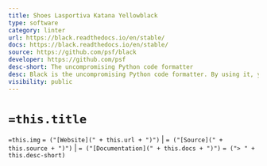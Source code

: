 ```yaml
---
title: Shoes Lasportiva Katana Yellowblack
type: software
category: linter
url: https://black.readthedocs.io/en/stable/
docs: https://black.readthedocs.io/en/stable/
source: https://github.com/psf/black
developer: https://github.com/psf
desc-short: The uncompromising Python code formatter
desc: Black is the uncompromising Python code formatter. By using it, you agree to cede control over minutiae of hand-formatting. In return, Black gives you speed, determinism, and freedom from pycodestyle nagging about formatting. You will save time and mental energy for more important matters.Blackened code looks the same regardless of the project you're reading. Formatting becomes transparent after a while and you can focus on the content instead.Black makes code review faster by producing the smallest diffs possible.Try it out now using the Black Playground. Watch the PyCon 2019 talk to learn more.
visibility: public
---
```

# `=this.title`

`=this.img` `= ("[Website](" + this.url + ")")` |  `= ("[Source](" + this.source + ")")` | `= ("[Documentation](" + this.docs + ")")`
`= ("> " + this.desc-short)`
